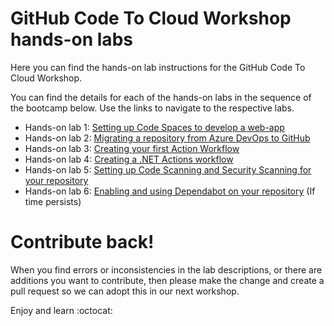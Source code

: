 # GitHub Code To Cloud Workshop hands-on labs

Here you can find the hands-on lab instructions for the GitHub Code To Cloud Workshop.

You can find the details for each of the hands-on labs in the sequence of the bootcamp below. Use the links to navigate to the respective labs. 

- Hands-on lab 1: [Setting up Code Spaces to develop a web-app](/labs/1-codespaces.md)
- Hands-on lab 2: [Migrating a repository from Azure DevOps to GitHub](/labs/2-migratingrepository.md)
- Hands-on lab 3: [Creating your first Action Workflow](/labs/3-firstactionworkflow.md)
- Hands-on lab 4: [Creating a .NET Actions workflow](/labs/4-.NETactionsworkflow.md)
- Hands-on lab 5: [Setting up Code Scanning and Security Scanning for your repository](/labs/5-advancedsecurity.md)
- Hands-on lab 6: [Enabling and using Dependabot on your repository](/labs/6-dependabot.md) (If time persists)

# Contribute back! 
When you find errors or inconsistencies in the lab descriptions, or there are additions you want to contribute, then please make the change and create a pull request so we can adopt this in our next workshop. 

Enjoy and learn :octocat:
